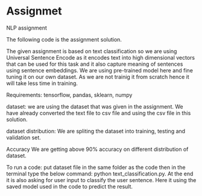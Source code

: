 # Assignmet
NLP assignment 

The following code is the assignment solution.

The given assignment is based on text classification so we are using Universal Sentence Encode as it encodes text into high dimensional vectors that can be used for this task and it also capture meaning of sentences using sentence embeddings. We are using pre-trained model here and fine tuning it on our own dataset. As we are not trainig it from scratch hence it will take less time in training.


Requirements:
tensorflow,
pandas,
sklearn,
numpy

dataset:
we are using the dataset that was given in the assignment. We have already converted the text file to csv file and using the csv file in this solution.

dataset distribution:
We are spliting the dataset into training, testing and validation set. 

Accuracy
We are getting above 90% accuracy on different distribution of dataset.


To run a code:
put dataset file in the same folder as the code then in the terminal type the below command:
python text_classification.py.
At the end it is also asking for user input to classify the user sentence. Here it using the saved model used in the code to predict the result.


